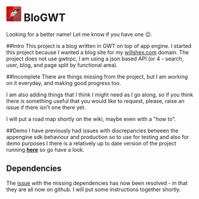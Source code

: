 # ![Blogwt](https://raw.githubusercontent.com/billy1380/blogwt/master/src/main/resources/com/willshex/blogwt/client/res/brand.png "Blogwt") BloGWT

Looking for a better name! Let me know if you have one :wink:.

##Intro
This project is a blog written in GWT on top of app engine. I started this project because I wanted a blog site for my [willshex.com](http://www.willshex.com "willshex.com") domain. The project does not use gwtrpc, I am using a json based API (or 4 - search, user, blog, and page split by functional area).

##Incomplete
There are things missing from the project, but I am working on it everyday, and making good progress too.

I am also adding things that I think I might need as I go along, so if you think there is something useful that you would like to request, please, raise an issue if there isn't one there yet.

I will put a road map shortly on the wiki, maybe even with a "how to".

##Demo
I have previously had issues with discrepancies between the appengine sdk behaviour and production so to use for testing and also for demo purposes I there is a relatively up to date version of the project running __[here](http://blogwtproject.appspot.com "Blogwt demo")__ so go have a look.

## Dependencies
The [issue](https://github.com/billy1380/blogwt/issues/21) with the missing dependencies has now been resolved - in that they are all now on github. I will put some instructions together shortly.